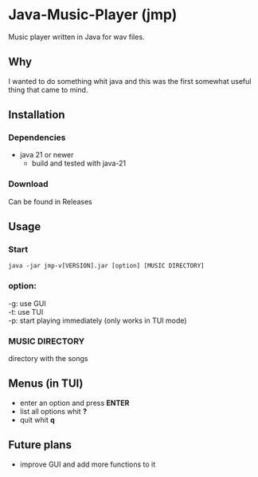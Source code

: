 # Java-Music-Player (jmp)

Music player written in Java for wav files.


## Why
I wanted to do something whit java and this was the first somewhat useful thing that came to mind.<br>

## Installation
### Dependencies
- java 21 or newer
  - build and tested with java-21
### Download
Can be found in Releases


## Usage
### Start
``` shell
java -jar jmp-v[VERSION].jar [option] [MUSIC DIRECTORY]
```
### option:
-g: use GUI<br>
-t: use TUI<br>
-p: start playing immediately (only works in TUI mode)<br>

### MUSIC DIRECTORY
directory with the songs

## Menus (in TUI)
- enter an option and press **ENTER**
- list all options whit **?**
- quit whit **q**


## Future plans
- improve GUI and add more functions to it

